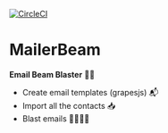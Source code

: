 [![CircleCI](https://circleci.com/gh/paolomangiadev/mailerbeam/tree/master.svg?style=svg)](https://circleci.com/gh/paolomangiadev/mailerbeam/tree/master)
# MailerBeam
**Email Beam Blaster** :satellite::boom:

- Create email templates (grapesjs) :mailbox_with_mail:
- Import all the contacts :inbox_tray:
- Blast emails :rainbow::incoming_envelope::incoming_envelope::incoming_envelope:
